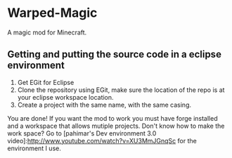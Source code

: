 Warped-Magic
============

A magic mod for Minecraft.

Getting and putting the source code in a eclipse environment
------------
1. Get EGit for Eclipse
2. Clone the repository using EGit, make sure the location of the repo is at your eclipse workspace location.
3. Create a project with the same name, with the same casing.

You are done!
If you want the mod to work you must have forge installed and a workspace that allows mutiple projects. Don't know how to make the work space? Go to [pahimar's Dev environment 3.0 video]:http://www.youtube.com/watch?v=XU3MmJGnqSc for the environment I use.
